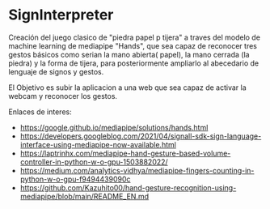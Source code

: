 # SignInterpreter

Creación del juego clasico de "piedra papel p tijera" a traves del modelo de machine learning de mediapipe "Hands", que sea capaz de reconocer tres gestos básicos como serian la mano abierta( papel), la mano cerrada (la piedra) y la forma de tijera, para posteriormente ampliarlo al abecedario de lenguaje de signos y gestos.

El Objetivo es subir la aplicacion a una web que sea capaz de activar la webcam y reconocer los gestos.


Enlaces de interes:
- https://google.github.io/mediapipe/solutions/hands.html
- https://developers.googleblog.com/2021/04/signall-sdk-sign-language-interface-using-mediapipe-now-available.html
- https://laptrinhx.com/mediapipe-hand-gesture-based-volume-controller-in-python-w-o-gpu-1503882022/
- https://medium.com/analytics-vidhya/mediapipe-fingers-counting-in-python-w-o-gpu-f9494439090c
- https://github.com/Kazuhito00/hand-gesture-recognition-using-mediapipe/blob/main/README_EN.md
